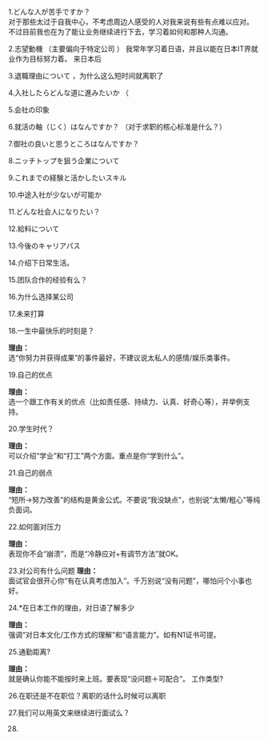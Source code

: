 1.どんな人が苦手ですか？   
对于那些太过于自我中心，不考虑周边人感受的人对我来说有些有点难以应对。
不过目前我也在为了能让业务继续进行下去，学习着如何和那种人沟通。

 2.志望動機 （主要偏向于特定公司 ）
我常年学习着日语，并且以能在日本IT界就业作为目标努力着。
来日本后



 3.退職理由について ，为什么这么短时间就离职了


4.入社したらどんな道に進みたいか （


5.会社の印象   

6.就活の軸（じく）はなんですか？ （对于求职的核心标准是什么？）

7.御社の良いと思うところはなんですか？

8.ニッチトップを狙う企業について
 
9.これまでの経験と活かしたいスキル

 
10.中途入社が少ないが可能か

 
11.どんな社会人になりたい？
 
 
12.給料について
 
13.今後のキャリアパス

14.介绍下日常生活。


15.团队合作的经验有么？ 


16.为什么选择某公司
 
17.未来打算

 
18.一生中最快乐的时刻是？ 
 

**理由：**  
选“你努力并获得成果”的事件最好，不建议说太私人的感情/娱乐类事件。

19.自己的优点
 
**理由：**  
选一个跟工作有关的优点（比如责任感、持续力、认真、好奇心等），并举例支持。

20.学生时代？ 


**理由：**  
可以介绍“学业”和“打工”两个方面。重点是你“学到什么”。

21.自己的弱点 
 
**理由：**  
“短所→努力改善”的结构是黄金公式。不要说“我没缺点”，也别说“太懒/粗心”等纯负面词。

22.如何面对压力 
 
**理由：**  
表现你不会“崩溃”，而是“冷静应对+有调节方法”就OK。
 
23.对公司有什么问题
**理由：**  
面试官会很开心你“有在认真考虑加入”。千万别说“没有问题”，哪怕问个小事也好。


24.*在日本工作的理由，对日语了解多少

 
**理由：**  
强调“对日本文化/工作方式的理解”和“语言能力”。如有N1证书可提。


25.通勤距离? 
 
**理由：**  
就是确认你能不能按时来上班。要表现“没问题＋可配合”。
工作类型? 

26.在职还是不在职位？离职的话什么时候可以离职
 
27.我们可以用英文来继续进行面试么？

28.
